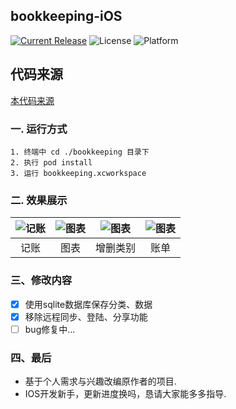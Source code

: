 ## bookkeeping-iOS
[![Current Release](https://img.shields.io/github/release/378056350/bookkeeping-iOS.svg?style=flat-square)](https://github.com/378056350/bookkeeping-iOS/releases)
![License](https://img.shields.io/github/license/378056350/bookkeeping-iOS.svg?style=flat-square)
![Platform](https://img.shields.io/badge/platform-iOS-red.svg?style=flat-square)

## 代码来源
[本代码来源](https://github.com/378056350/bookkeeping-iOS)

### 一. 运行方式

```
1. 终端中 cd ./bookkeeping 目录下
2. 执行 pod install
3. 运行 bookkeeping.xcworkspace
```

### 二. 效果展示

| ![记账](https://github.com/378056350/bookkeeping-iOS/blob/master/gif/1.gif?raw=true) | ![图表](https://github.com/378056350/bookkeeping-iOS/blob/master/gif/2.gif?raw=true) | ![图表](https://github.com/378056350/bookkeeping-iOS/blob/master/gif/3.gif?raw=true) | ![图表](https://github.com/378056350/bookkeeping-iOS/blob/master/gif/4.gif?raw=true) |
| :--------------------------------------: | :--------------------------------------: | :--------------------------------------: | :--------------------------------------: |
|            记账            |            图表            |            增删类别            |            账单            |

### 三、修改内容
- [x] 使用sqlite数据库保存分类、数据
- [x] 移除远程同步、登陆、分享功能
- [ ] bug修复中...

### 四、最后
* 基于个人需求与兴趣改编原作者的项目.
* IOS开发新手，更新进度换吗，恳请大家能多多指导.
